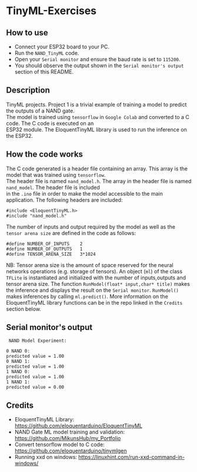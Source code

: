 # TinyML-Exercises  

## How to use  
- Connect your ESP32 board to your PC.    
- Run the ``NAND_TinyML`` code.  
- Open your ``Serial monitor`` and ensure the baud rate is set to ``115200``.  
- You should observe the output shown in the ``Serial monitor's output`` section of this README.  

## Description  
TinyML projects. Project 1 is a trivial example of training a model to predict the outputs of a NAND gate.  
The model is trained using ``tensorflow`` in ``Google Colab`` and converted to a C code. The C code is executed on an  
ESP32 module. The EloquentTinyML library is used to run the inference on the ESP32.   

## How the code works  
The C code generated is a header file containing an array. This array is the model that was trained using ``tensorflow``.  
The header file is named ``nand_model.h``. The array in the header file is named ``nand_model``. The header file is included  
in the ``.ino`` file in order to make the model accessible to the main application. The following headers are included:  

```
#include <EloquentTinyML.h>
#include "nand_model.h"
```  
The number of inputs and output required by the model as well as the ``tensor arena size`` are defined in the code as follows:  

```
#define NUMBER_OF_INPUTS    2
#define NUMBER_OF_OUTPUTS   1
#define TENSOR_ARENA_SIZE   3*1024
```

NB: Tensor arena size is the amount of space reserved for the neural networks operations (e.g. storage of tensors). An object (``ml``) of the class ``TFLite`` is instantiated and initialized with the number of inputs,outputs and tensor arena size. 
The function ``RunModel(float* input,char* title)`` makes the inference and displays the result on the ``Serial monitor``. ``RunModel()`` makes inferences by calling ``ml.predict()``. More information on the EloquentTinyML library functions can be in the repo linked in the ``Credits`` section below.  

## Serial monitor's output  
```
 NAND Model Experiment: 

0 NAND 0: 
predicted value = 1.00
0 NAND 1: 
predicted value = 1.00
1 NAND 0: 
predicted value = 1.00
1 NAND 1: 
predicted value = 0.00
```

## Credits  
- EloquentTinyML Library: https://github.com/eloquentarduino/EloquentTinyML  
- NAND Gate ML model training and validation: https://github.com/MikunsHub/my_Portfolio  
- Convert tensorflow model to C code: https://github.com/eloquentarduino/tinymlgen  
- Running xxd on windows: https://linuxhint.com/run-xxd-command-in-windows/  

